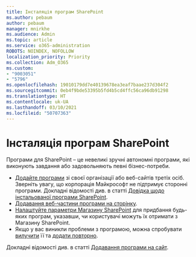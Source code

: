```yaml
---
title: Інсталяція програм SharePoint
ms.author: pebaum
author: pebaum
manager: mnirkhe
ms.audience: Admin
ms.topic: article
ms.service: o365-administration
ROBOTS: NOINDEX, NOFOLLOW
localization_priority: Priority
ms.collection: Adm_O365
ms.custom:
- "9003051"
- "5796"
ms.openlocfilehash: 19010179dd7e40139678ea3eaf7baae237d304f2
ms.sourcegitcommit: 0eb4f9bde53395b5fd4b5cd4ffc56ca96db91298
ms.translationtype: HT
ms.contentlocale: uk-UA
ms.lasthandoff: 03/10/2021
ms.locfileid: "50707363"
---
```

# <a name="install-sharepoint-apps"></a>Інсталяція програм SharePoint

Програми для SharePoint – це невеликі зручні автономні програми, які виконують завдання або задовольняють певні бізнес-потреби. 

- [Додайте програми](https://support.microsoft.com/office/ef9c0dbd-7fe1-4715-a1b0-fe3bc81317cb)  зі своєї організації або веб-сайтів третіх осіб. Зверніть увагу, що корпорація Майкрософт не підтримує сторонні програми. Докладні відомості див. в статті  [Довідка щодо інстальованої програми SharePoint](https://support.office.com/article/get-help-for-a-sharepoint-app-you-installed-fd98af7f-6af0-4573-8360-8f5631c6ab21).
-   [Додавання веб-частини програми на сторінку](https://support.microsoft.com/office/6f06c0b7-44b8-4c69-b4ad-85197eee8d78).
-   [Налаштуйте параметри Магазину SharePoint](https://docs.microsoft.com/sharepoint/configure-sharepoint-store-settings)  для придбання будь-яких програм, указавши, чи користувачі можуть їх отримати з Магазину SharePoint.
-   Якщо у вас виникли проблеми з програмою, можна спробувати  [вилучити](https://support.microsoft.com/office/03198d1b-c33b-498d-9469-af641a587d6c)  її та  [додати повторно](https://support.microsoft.com/office/ef9c0dbd-7fe1-4715-a1b0-fe3bc81317cb).

Докладні відомості див. в статті  [Додавання програми на сайт](https://support.microsoft.com/office/add-an-app-to-a-site-ef9c0dbd-7fe1-4715-a1b0-fe3bc81317cb).